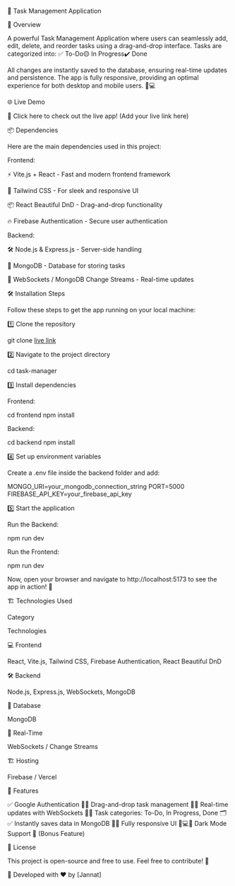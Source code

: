 📌 Task Management Application

🚀 Overview

A powerful Task Management Application where users can seamlessly add, edit, delete, and reorder tasks using a drag-and-drop interface. Tasks are categorized into:
✅ To-Do🟡 In Progress✔️ Done

All changes are instantly saved to the database, ensuring real-time updates and persistence. The app is fully responsive, providing an optimal experience for both desktop and mobile users. 📱💻

🌐 Live Demo

🔗 Click here to check out the live app! (Add your live link here)

📦 Dependencies

Here are the main dependencies used in this project:

Frontend:

⚡ Vite.js + React - Fast and modern frontend framework

🎨 Tailwind CSS - For sleek and responsive UI

📦 React Beautiful DnD - Drag-and-drop functionality

🔥 Firebase Authentication - Secure user authentication

Backend:

🛠️ Node.js & Express.js - Server-side handling

🍃 MongoDB  - Database for storing tasks

🔌 WebSockets / MongoDB Change Streams - Real-time updates

🛠 Installation Steps

Follow these steps to get the app running on your local machine:

1️⃣ Clone the repository

 git clone [live link](https://task-managment-client-ae2ee.web.app)

2️⃣ Navigate to the project directory

 cd task-manager

3️⃣ Install dependencies

Frontend:

 cd frontend
 npm install

Backend:

 cd backend
 npm install

4️⃣ Set up environment variables

Create a .env file inside the backend folder and add:

MONGO_URI=your_mongodb_connection_string
PORT=5000
FIREBASE_API_KEY=your_firebase_api_key

5️⃣ Start the application

Run the Backend:

 npm run dev

Run the Frontend:

 npm run dev

Now, open your browser and navigate to http://localhost:5173 to see the app in action! 🎉

🏗 Technologies Used

Category

Technologies

💻 Frontend

React, Vite.js, Tailwind CSS, Firebase Authentication, React Beautiful DnD

🛠 Backend

Node.js, Express.js, WebSockets, MongoDB

📡 Database

MongoDB

🔄 Real-Time

WebSockets / Change Streams

🏗 Hosting

Firebase / Vercel 

🎯 Features

✅ Google Authentication 🔑✅ Drag-and-drop task management 🎯✅ Real-time updates with WebSockets 🔄✅ Task categories: To-Do, In Progress, Done 🗂️✅ Instantly saves data in MongoDB 💾✅ Fully responsive UI 📱💻✅ Dark Mode Support 🌙 (Bonus Feature)

📜 License

This project is open-source and free to use. Feel free to contribute! 🤝

📌 Developed with ❤️ by [Jannat]